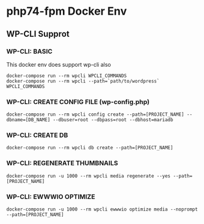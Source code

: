 # php74-fpm Docker Env

## WP-CLI Supprot

### WP-CLI: BASIC

This docker env does support wp-cli also

```
docker-compose run --rm wpcli WPCLI_COMMANDS
docker-compose run --rm wpcli --path=`path/to/wordpress` WPCLI_COMMANDS
```

### WP-CLI: CREATE CONFIG FILE (wp-config.php)

```
docker-compose run --rm wpcli config create --path=[PROJECT_NAME] --dbname=[DB_NAME] --dbuser=root --dbpass=root --dbhost=mariadb
```

### WP-CLI: CREATE DB

```
docker-compose run --rm wpcli db create --path=[PROJECT_NAME]
```

### WP-CLI: REGENERATE THUMBNAILS

```
docker-compose run -u 1000 --rm wpcli media regenerate --yes --path=[PROJECT_NAME]
```

### WP-CLI: EWWWIO OPTIMIZE

```
docker-compose run -u 1000 --rm wpcli ewwwio optimize media --noprompt --path=[PROJECT_NAME]
```